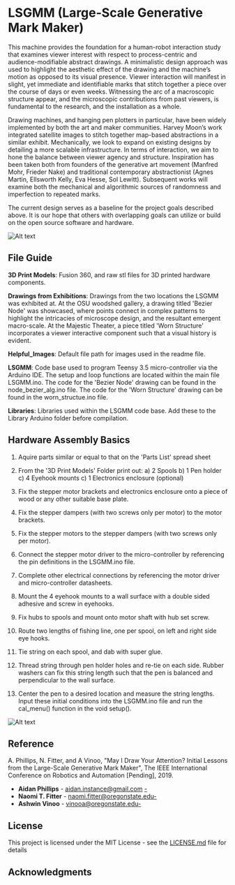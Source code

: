 # LSGMM (Large-Scale Generative Mark Maker)

This machine provides the foundation for a human-robot interaction study that examines viewer interest with respect to process-centric and audience-modifiable abstract drawings.  A minimalistic design approach was used to highlight the aesthetic effect of the drawing and the machine’s motion as opposed to its visual presence.  Viewer interaction will manifest in slight, yet immediate and identifiable marks that stitch together a piece over the course of days or even weeks.  Witnessing the arc of a macroscopic structure appear, and the microscopic contributions from past viewers, is fundamental to the research, and the installation as a whole.

Drawing machines, and hanging pen plotters in particular, have been widely implemented by both the art and maker communities.  Harvey Moon’s work integrated satellite images to stitch together map-based abstractions in a similar exhibit.  Mechanically, we look to expand on existing designs by detailing a more scalable infrastructure.  In terms of interaction, we aim to hone the balance between viewer agency and structure.  Inspiration has been taken both from founders of the generative art movement (Manfred Mohr, Frieder Nake) and traditional contemporary abstractionist (Agnes Martin, Ellsworth Kelly, Eva Hesse, Sol Lewitt).  Subsequent works will examine both the mechanical and algorithmic sources of randomness and imperfection to repeated marks.

The current design serves as a baseline for the project goals described above.  It is our hope that others with overlapping goals can utilize or build on the open source software and hardware.

![Alt text](Helpful_Images/Large_Scale_Plotter.jpg?raw=true "Title")

## File Guide

**3D Print Models**: 
Fusion 360, and raw stl files for 3D printed hardware components.

**Drawings from Exhibitions**: 
Drawings from the two locations the LSGMM was exhibited at.  At the OSU woodshed gallery, a drawing titled 'Bezier Node' was showcased, where points connect in complex patterns to highlight the intricacies of microscope design, and the resultant emergent macro-scale.  At the Majestic Theater, a piece titled 'Worn Structure' incorporates a viewer interactive component such that a visual history is evident.

**Helpful_Images**:
Default file path for images used in the readme file.

**LSGMM**: 
Code base used to program Teensy 3.5 micro-controller via the Arduino IDE.  The setup and loop functions are located within the main file LSGMM.ino.  The code for the 'Bezier Node' drawing can be found in the node_bezier_alg.ino file.  The code for the 'Worn Structure' drawing can be found in the worn_structue.ino file.

**Libraries**:
Libraries used within the LSGMM code base.  Add these to the Library Arduino folder before compilation.


## Hardware Assembly Basics

1. Aquire parts similar or equal to that on the 'Parts List' spread sheet

2. From the '3D Print Models' Folder print out:
	a) 2 Spools
        b) 1 Pen holder
	c) 4 Eyehook mounts
        c) 1 Electronics enclosure (optional)

3. Fix the stepper motor brackets and electronics enclosure onto a piece of wood or any other suitable base plate.

4. Fix the stepper dampers (with two screws only per motor) to the motor brackets.

5. Fix the stepper motors to the stepper dampers (with two screws only per motor).

6. Connect the stepper motor driver to the micro-controller by referencing the pin definitions in the LSGMM.ino file.

7. Complete other electrical connections by referencing the motor driver and micro-controller datasheets.

8. Mount the 4 eyehook mounts to a wall surface with a double sided adhesive and screw in eyehooks.

9. Fix hubs to spools and mount onto motor shaft with hub set screw.

10. Route two lengths of fishing line, one per spool, on left and right side eye hooks.  

11. Tie string on each spool, and dab with super glue.

12. Thread string through pen holder holes and re-tie on each side.  Rubber washers can fix this string length such that the pen is balanced and perpendicular to the wall surface.

13. Center the pen to a desired location and measure the string lengths.  Input these initial conditions into the LSGMM.ino file and run the cal_menu() function in the void setup().

![Alt text](Helpful_Images/Base_Plate.png?raw=true "Title")


## Reference

A. Phillips, N. Fitter, and A Vinoo, "May I Draw Your Attention?  Initial Lessons from the Large-Scale Generative Mark Maker", The IEEE International Conference on Robotics and Automation [Pending], 2019.

* **Aidan Phillips** - aidan.instance@gmail.com [-]()
* **Naomi T. Fitter** - naomi.fitter@oregonstate.edu[-]()
* **Ashwin Vinoo** - vinooa@oregonstate.edu[-]()


## License

This project is licensed under the MIT License - see the [LICENSE.md](LICENSE.md) file for details

## Acknowledgments


